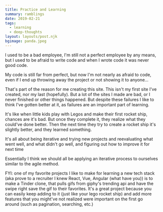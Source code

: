 ```yaml
---
title: Practice and Learning
summary: ramblings
date: 2019-02-21
tags:
  - learning
  - deep-thoughts
layout: layouts/post.njk
bgimage: panda.jpeg
---
```


I used to be a bad employee, I'm still not a perfect employee by any means, but I used to be afraid to write code and when I wrote code it was never good code.

My code is still far from perfect, but now I'm not nearly as afraid to code, even if I end up throwing away the project or not showing it to anyone...

That's part of the reason for me creating this site. This isn't my first site I've created, nor my last (hopefully). But a lot of the sites I made are bad, or I never finished or other things happened. But despite these failures I like to think I've gotten better at it, as failures are an important part of learning.

It's like when little kids play with Legos and make their first rocket ship, chances are it's bad. But once they complete it, they realize what they could've done better. Then the next time they try to create a rocket ship it's slightly better, and they learned something.

It's all about being iterative and trying new projects and reevaluating what went well, and what didn't go well, and figuring out how to improve it for next time

Essentially I think we should all be applying an iterative process to ourselves similar to the agile method.

FYI: one of my favorite projects I like to make for learning a new tech stack (aka prove to a recruiter I knew React, Vue, Angular (what have you)) is to make a Tinder clone, that pulls gifs from giphy's trending api and have the swipe right save the gif to their favorites. It's a great project because you can easily keep adding to it (just like your lego rocket ship) and add more features that you might've not realized were important on the first go around (such as pagination, searching, etc.)